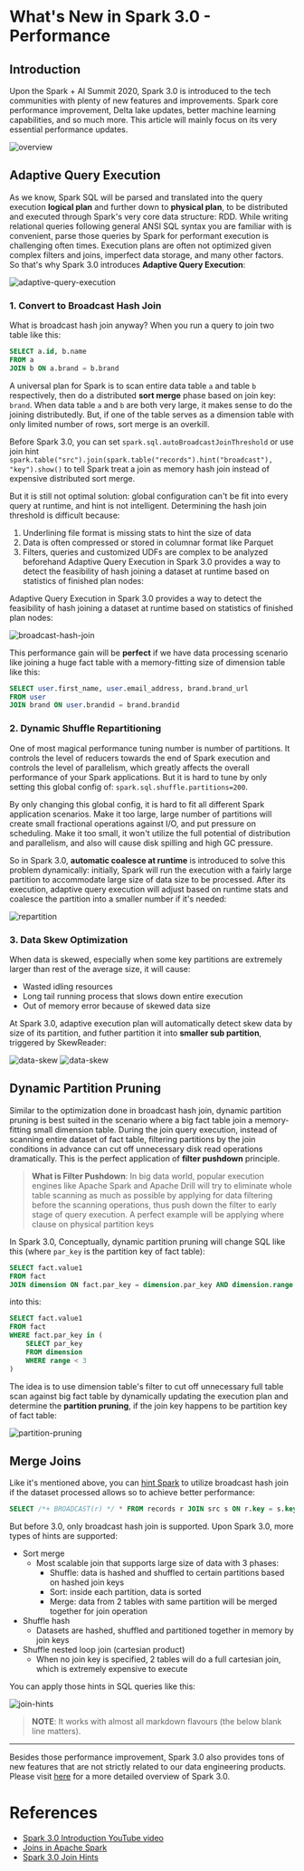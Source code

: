 # What's New in Spark 3.0 - Performance

## Introduction

Upon the Spark + AI Summit 2020, Spark 3.0 is introduced to the tech communities with plenty of new features and improvements. Spark core performance improvement, Delta lake updates, better machine learning capabilities, and so much more. This article will mainly focus on its very essential performance updates.

![overview](../images/spark-3.0/overview.png)

## Adaptive Query Execution

As we know, Spark SQL will be parsed and translated into the query execution **logical plan** and further down to **physical plan**, to be distributed and executed through Spark's very core data structure: RDD. While writing relational queries following general ANSI SQL syntax you are familiar with is convenient, parse those queries by Spark for performant execution is challenging often times. Execution plans are often not optimized given complex filters and joins, imperfect data storage, and many other factors. So that's why Spark 3.0 introduces **Adaptive Query Execution**:

![adaptive-query-execution](../images/spark-3.0/adaptive-query-execution.png)

### 1. Convert to Broadcast Hash Join

What is broadcast hash join anyway? When you run a query to join two table like this:

```sql
SELECT a.id, b.name
FROM a
JOIN b ON a.brand = b.brand
```

A universal plan for Spark is to scan entire data table `a` and table `b` respectively, then do a distributed **sort merge** phase based on join key: `brand`. When data table `a` and `b` are both very large, it makes sense to do the joining distributedly. But, if one of the table serves as a dimension table with only limited number of rows, sort merge is an overkill.

Before Spark 3.0, you can set `spark.sql.autoBroadcastJoinThreshold` or use join hint `spark.table("src").join(spark.table("records").hint("broadcast"), "key").show()` to tell Spark treat a join as memory hash join instead of expensive distributed sort merge. 

But it is still not optimal solution: global configuration can't be fit into every query at runtime, and hint is not intelligent. Determining the hash join threshold is difficult because:
1. Underlining file format is missing stats to hint the size of data
2. Data is often compressed or stored in columnar format like Parquet
3. Filters, queries and customized UDFs are complex to be analyzed beforehand
Adaptive Query Execution in Spark 3.0 provides a way to detect the feasibility of hash joining a dataset at runtime based on statistics of finished plan nodes: 

Adaptive Query Execution in Spark 3.0 provides a way to detect the feasibility of hash joining a dataset at runtime based on statistics of finished plan nodes:

![broadcast-hash-join](../images/spark-3.0/broadcast-hash-join.png)

This performance gain will be **perfect** if we have data processing scenario like joining a huge fact table with a memory-fitting size of dimension table like this:

```sql
SELECT user.first_name, user.email_address, brand.brand_url
FROM user
JOIN brand ON user.brandid = brand.brandid
```

### 2. Dynamic Shuffle Repartitioning

One of most magical performance tuning number is number of partitions. It controls the level of reducers towards the end of Spark execution and controls the level of parallelism, which greatly affects the overall performance of your Spark applications. But it is hard to tune by only setting this global config of: `spark.sql.shuffle.partitions=200`. 

By only changing this global config, it is hard to fit all different Spark application scenarios. Make it too large, large number of partitions will create small fractional operations against I/O, and put pressure on scheduling. Make it too small, it won't utilize the full potential of distribution and parallelism, and also will cause disk spilling and high GC pressure. 

So in Spark 3.0, **automatic coalesce at runtime** is introduced to solve this problem dynamically: initially, Spark will run the execution with a fairly large partition to accommodate large size of data size to be processed. After its execution, adaptive query execution will adjust based on runtime stats and coalesce the partition into a smaller number if it's needed:

![repartition](../images/spark-3.0/repartition.png)

### 3. Data Skew Optimization

When data is skewed, especially when some key partitions are extremely larger than rest of the average size, it will cause:
- Wasted idling resources
- Long tail running process that slows down entire execution
- Out of memory error because of skewed data size

At Spark 3.0, adaptive execution plan will automatically detect skew data by size of its partition, and futher partition it into **smaller sub partition**, triggered by SkewReader:

![data-skew](../images/spark-3.0/repartition-2.png)
![data-skew](../images/spark-3.0/repartition-3.png)

## Dynamic Partition Pruning

Similar to the optimization done in broadcast hash join, dynamic partition pruning is best suited in the scenario where a big fact table join a memory-fitting small dimension table. During the join query execution, instead of scanning entire dataset of fact table, filtering partitions by the join conditions in advance can cut off unnecessary disk read operations dramatically. This is the perfect application of **filter pushdown** principle.

> **What is Filter Pushdown**: In big data world, popular execution engines like Apache Spark and Apache Drill will try to eliminate whole table scanning as much as possible by applying for data filtering before the scanning operations, thus push down the filter to early stage of query execution. A perfect example will be applying where clause on physical partition keys

In Spark 3.0, Conceptually, dynamic partition pruning will change SQL like this (where `par_key` is the partition key of fact table):

```sql
SELECT fact.value1
FROM fact
JOIN dimension ON fact.par_key = dimension.par_key AND dimension.range < 3
```

into this:

```sql
SELECT fact.value1
FROM fact
WHERE fact.par_key in (
    SELECT par_key
    FROM dimension
    WHERE range < 3
)
```

The idea is to use dimension table's filter to cut off unnecessary full table scan against big fact table by dynamically updating the execution plan and determine the **partition pruning**, if the join key happens to be partition key of fact table:

![partition-pruning](../images/spark-3.0/partition-pruning.png)

## Merge Joins

Like it's mentioned above, you can [hint Spark](https://spark.apache.org/docs/latest/sql-performance-tuning.html#join-strategy-hints-for-sql-queries) to utilize broadcast hash join if the dataset processed allows so to achieve better performance:

```sql
SELECT /*+ BROADCAST(r) */ * FROM records r JOIN src s ON r.key = s.key
```

But before 3.0, only broadcast hash join is supported. Upon Spark 3.0, more types of hints are supported:

- Sort merge
  - Most scalable join that supports large size of data with 3 phases:
    - Shuffle: data is hashed and shuffled to certain partitions based on hashed join keys
    - Sort: inside each partition, data is sorted
    - Merge: data from 2 tables with same partition will be merged together for join operation
- Shuffle hash
  - Datasets are hashed, shuffled and partitioned together in memory by join keys 
- Shuffle nested loop join (cartesian product)
  - When no join key is specified, 2 tables will do a full cartesian join, which is extremely expensive to execute

You can apply those hints in SQL queries like this:

![join-hints](../images/spark-3.0/join-hints.png)

> **NOTE**: It works with almost all markdown flavours (the below blank line matters).

---

Besides those performance improvement, Spark 3.0 also provides tons of new features that are not strictly related to our data engineering products. Please visit [here](https://databricks.com/sparkaisummit/north-america-2020/keynotes) for a more detailed overview of Spark 3.0.

# References
- [Spark 3.0 Introduction YouTube video](https://youtu.be/g-qZslQsOuE)
- [Joins in Apache Spark](https://medium.com/@achilleus/https-medium-com-joins-in-apache-spark-part-3-1d40c1e51e1c)
- [Spark 3.0 Join Hints](http://blog.madhukaraphatak.com/spark-3-introduction-part-9/)
